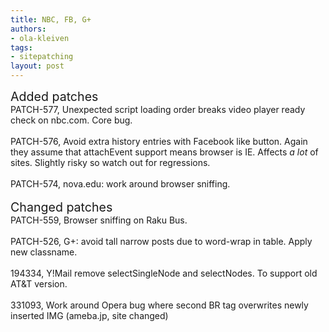 ```yaml
---
title: NBC, FB, G+
authors:
- ola-kleiven
tags:
- sitepatching
layout: post
---
```

<span style="font-size: 140%">Added patches</span><br/>PATCH-577, Unexpected script loading order breaks video player ready check on nbc.com. Core bug.<br/><br/>PATCH-576, Avoid extra history entries with Facebook like button. Again they assume that attachEvent support means browser is IE. Affects _a lot_ of sites. Slightly risky so watch out for regressions.<br/><br/>PATCH-574, nova.edu: work around browser sniffing.<br/> <br/><span style="font-size: 140%">Changed patches</span><br/>PATCH-559, Browser sniffing on Raku Bus.<br/><br/>PATCH-526, G+: avoid tall narrow posts due to word-wrap in table. Apply new classname.<br/><br/>194334, Y!Mail remove selectSingleNode and selectNodes. To support old AT&amp;T version.<br/><br/>331093, Work around Opera bug where second BR tag overwrites newly inserted IMG (ameba.jp, site changed)
